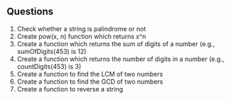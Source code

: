 ## Questions
<ol>
<li>Check whether a string is palindrome or not</li>
<li>Create pow(x, n) function which returns x^n</li>
<li>Create a function which returns the sum of digits of a number (e.g., sumOfDigits(453) is 12)</li>
<li>Create a function which returns the number of digits in a number (e.g., countDigits(453) is 3)</li>
<li>Create a function to find the LCM of two numbers</li>
<li>Create a function to find the GCD of two numbers</li>
<li>Create a function to reverse a string</li>
</ol>



